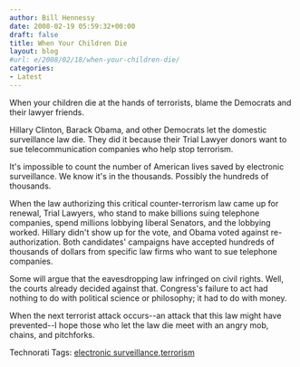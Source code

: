 ```yaml
---
author: Bill Hennessy
date: 2008-02-19 05:59:32+00:00
draft: false
title: When Your Children Die
layout: blog
#url: e/2008/02/18/when-your-children-die/
categories:
- Latest
---
```


When your children die at the hands of terrorists, blame the Democrats and their lawyer friends.

 

Hillary Clinton, Barack Obama, and other Democrats let the domestic surveillance law die. They did it because their Trial Lawyer donors want to sue telecommunication companies who help stop terrorism.

 

It's impossible to count the number of American lives saved by electronic surveillance. We know it's in the thousands. Possibly the hundreds of thousands.

 

When the law authorizing this critical counter-terrorism law came up for renewal, Trial Lawyers, who stand to make billions suing telephone companies, spend millions lobbying liberal Senators, and the lobbying worked. Hillary didn't show up for the vote, and Obama voted against re-authorization. Both candidates' campaigns have accepted hundreds of thousands of dollars from specific law firms who want to sue telephone companies.

 

Some will argue that the eavesdropping law infringed on civil rights. Well, the courts already decided against that. Congress's failure to act had nothing to do with political science or philosophy; it had to do with money.

 

When the next terrorist attack occurs--an attack that this law might have prevented--I hope those who let the law die meet with an angry mob, chains, and pitchforks.

 

Technorati Tags: [electronic surveillance](https://technorati.com/tags/electronic%20surveillance),[terrorism](https://technorati.com/tags/terrorism)
